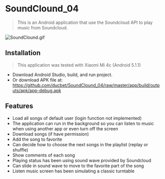 # SoundClound_04
> This is an Android application that use the Soundcloud API to play music from Soundcloud.

![SoundClound.gif](./app/build/outputs/apk/SoundClound.gif)

## Installation
> This application was tested with Xiaomi Mi 4c (Android 5.1.1)
- Download Android Studio, build, and run project.
- Or download APK file at: https://github.com/ducbet/SoundClound_04/raw/master/app/build/outputs/apk/app-debug.apk
## Features
- Load all songs of default user (login function not implemented)
- The application can run in the background so you can listen to music when using another app or even turn off the screen
- Download songs (if have permission)
- Add the song to favorite
- Can decide how to choose the next songs in the playlist (replay or shuffle)
- Show comments of each song
- Playing status has been using sound wave provided by Soundcloud
- Can slide in sound wave to move to the favorite part of the song
- Listen music screen has been simulating a classic turntable
